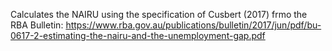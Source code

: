 Calculates the NAIRU using the specification of Cusbert (2017) frmo the RBA Bulletin: https://www.rba.gov.au/publications/bulletin/2017/jun/pdf/bu-0617-2-estimating-the-nairu-and-the-unemployment-gap.pdf

